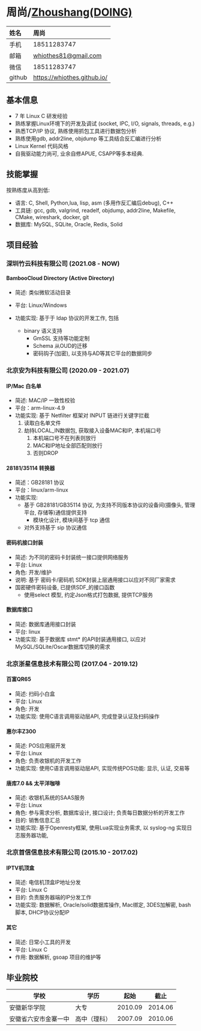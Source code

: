 # 周尚/[Zhoushang(DOING)](/CV_EN)

| 姓名   | 周尚                        |
|:-------|:----------------------------|
| ⼿机   | 18511283747                 |
| 邮箱   | whiothes81@gmail.com        |
| 微信   | 18511283747                 |
| github | https://whiothes.github.io/ |

## 基本信息

* 7 年 Linux C 研发经验
* 熟练掌握Linux环境下的开发及调试 (socket, IPC, I/O, signals, threads, e.g.)
* 熟悉TCP/IP 协议, 熟练使用抓包工具进行数据包分析
* 熟练使用gdb, addr2line, objdump 等工具结合反汇编进行分析
* Linux Kernel 代码风格
* 自我驱动能力尚可, 业余自修APUE, CSAPP等多本经典.

## 技能掌握

按熟练度从高到低: 

* 语言: C, Shell, Python,lua, lisp, asm (多用作反汇编后debug),  C++
* 工具链: gcc, gdb, valgrind, readelf, objdump, addr2line, Makefile, CMake, wireshark, docker, git 
* 数据库: MySQL, SQLite, Oracle, Redis, Solid

## 项目经验

### 深圳竹云科技有限公司 (2021.08 - NOW)

#### BambooCloud Directory (Active Directory)

- 简述: 类似微软活动目录

- 平台: Linux/Windows

- 功能实现: 基于于 ldap 协议的开发工作, 包括
  - binary 语义支持
    -  GmSSL 支持等功能定制
    - Schema 从OUD的迁移
    - 密码钩子(加密), 以支持与AD等其它平台的数据同步


### 北京安为科技有限公司 (2020.09 - 2021.07)

#### IP/Mac 白名单
  * 简述: MAC/IP 一致性校验
  * 平台：arm-linux-4.9
  * 功能实现: 基于 Netfilter 框架对 INPUT 链进行关键字拦截
    1. 读取白名单文件
    2. 劫持LOCAL_IN数据包, 获取接入设备MAC和IP, 本机端口号
       1. 本机端口号不在列表则放行
       2. MAC和IP地址全部匹配则放行
       3. 否则DROP

#### 28181/35114 转换器
  * 简述：GB28181 协议
  * 平台：linux/arm-linux
  * 功能实现:
    * 基于 GB28181/GB35114 协议, 为支持不同版本协议的设备间(摄像头, 管理平台, 存储等)通信提供支持
      * 模块化设计, 模块间基于 tcp 通信
    * 对外支持基于 sip 协议通信

#### 密码机接口封装
  * 简述: 为不同的密码卡封装统一接口提供网络服务
  * 平台: Linux
  * 角色: 开发/维护
  * 说明:
    基于 密码卡/密码机 SDK封装上层通用接口以应对不同厂家需求
  * 国密硬件密码设备, 已提供SDF_的接口函数
      * 使用select 模型, 约定Json格式打包数据, 提供TCP服务

#### 数据库接口

  * 简述: 数据库通用接口封装
  * 平台: linux
  * 功能实现: 基于数据库 stmt* 的API封装通用接口, 以应对 MySQL/SQLite/Oscar数据库切换的需求

### 北京浙星信息技术有限公司 (2017.04 - 2019.12)

#### 百富QR65
  * 简述: 扫码小白盒
  * 平台: Linux
  * 角色: 开发
  * 功能实现: 使用C语言调用驱动层API, 完成登录认证及扫码操作

#### 惠尔丰Z300
  * 简述: POS应用层开发
  * 平台: Linux
  * 角色: 负责收银机的开发工作
  * 功能实现: 使用C语言调用驱动层API, 实现传统POS功能: 显示, 认证, 交易等

#### 唐库7.0 && 太平洋咖啡

- 简述: 收银机系统的SAAS服务 
- 平台: Linux 
- ⻆⾊: 参与需求分析, 数据库设计, 接⼝设计; 负责每⽇数据分析的开发⼯作 
- ⽬的: 销售信息汇总 
- 功能实现: 基于Openresty框架, 使用Lua实现业务需求, 以 syslog-ng 实现日志服务器功能, 

### 北京首信信息技术有限公司 (2015.10 - 2017.02)

#### IPTV机顶盒
  * 简述: 电信机顶盒IP地址分发
  * 平台: Linux C
  * 目的: 负责服务器端的IP分发工作
  * 功能实现: 数据解析, Oracle/solid数据库操作, Mac绑定, 3DES加解密, bash脚本, DHCP协议分配IP

#### 其它
  * 简述: 日常小工具的开发
  * 平台: Linux C
  * 作用: 数据解析, gsoap 项目的维护等

## 毕业院校

| 学校                 | 学历         | 起始    | 截⽌    |
| -------------------- | ------------ | ------- | ------- |
| 安徽新华学院         | ⼤专         | 2010.09 | 2014.06 |
| 安徽省六安市⾦寨⼀中 | ⾼中（理科） | 2007.09 | 2010.06 |
